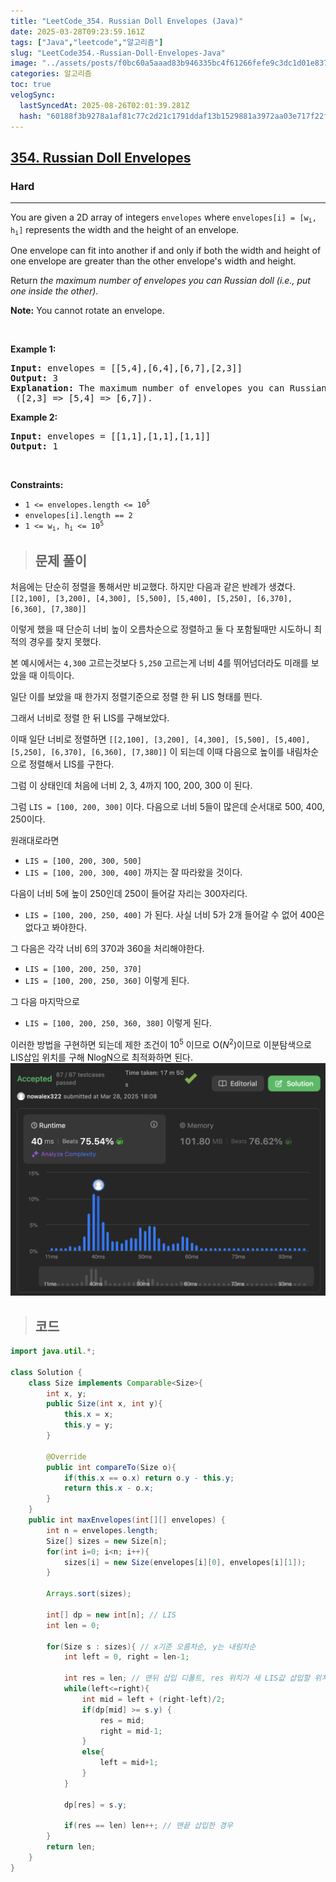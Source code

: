 ```yaml
---
title: "LeetCode_354. Russian Doll Envelopes (Java)"
date: 2025-03-28T09:23:59.161Z
tags: ["Java","leetcode","알고리즘"]
slug: "LeetCode354.-Russian-Doll-Envelopes-Java"
image: "../assets/posts/f0bc60a5aaad83b946335bc4f61266fefe9c3dc1d01e837710ab9e6d4d108423.png"
categories: 알고리즘
toc: true
velogSync:
  lastSyncedAt: 2025-08-26T02:01:39.281Z
  hash: "60188f3b9278a1af81c77c2d21c1791ddaf13b1529881a3972aa03e717f22f51"
---
```


<h2><a href="https://leetcode.com/problems/russian-doll-envelopes">354. Russian Doll Envelopes</a></h2><h3>Hard</h3><hr><p>You are given a 2D array of integers <code>envelopes</code> where <code>envelopes[i] = [w<sub>i</sub>, h<sub>i</sub>]</code> represents the width and the height of an envelope.</p>

<p>One envelope can fit into another if and only if both the width and height of one envelope are greater than the other envelope&#39;s width and height.</p>

<p>Return <em>the maximum number of envelopes you can Russian doll (i.e., put one inside the other)</em>.</p>

<p><strong>Note:</strong> You cannot rotate an envelope.</p>

<p>&nbsp;</p>
<p><strong class="example">Example 1:</strong></p>

<pre>
<strong>Input:</strong> envelopes = [[5,4],[6,4],[6,7],[2,3]]
<strong>Output:</strong> 3
<strong>Explanation:</strong> The maximum number of envelopes you can Russian doll is <code>3</code> ([2,3] =&gt; [5,4] =&gt; [6,7]).
</pre>

<p><strong class="example">Example 2:</strong></p>

<pre>
<strong>Input:</strong> envelopes = [[1,1],[1,1],[1,1]]
<strong>Output:</strong> 1
</pre>

<p>&nbsp;</p>
<p><strong>Constraints:</strong></p>

<ul>
	<li><code>1 &lt;= envelopes.length &lt;= 10<sup>5</sup></code></li>
	<li><code>envelopes[i].length == 2</code></li>
	<li><code>1 &lt;= w<sub>i</sub>, h<sub>i</sub> &lt;= 10<sup>5</sup></code></li>
</ul>

> ## 문제 풀이

처음에는 단순히 정렬을 통해서만 비교했다. 하지만 다음과 같은 반례가 생겼다.
`[[2,100], [3,200], [4,300], [5,500], [5,400], [5,250], [6,370], [6,360], [7,380]]`

이렇게 했을 때 단순히 너비 높이 오름차순으로 정렬하고 둘 다 포함될때만 시도하니 최적의 경우를 찾지 못했다.

본 예시에서는 `4,300`  고르는것보다 `5,250` 고르는게 너비 4를 뛰어넘더라도 미래를 보았을 때 이득이다.

일단 이를 보았을 때 한가지 정렬기준으로 정렬 한 뒤 LIS 형태를 띈다.

그래서 너비로 정렬 한 뒤 LIS를 구해보았다.

이때 일단 너비로 정렬하면
`[[2,100], [3,200], [4,300], [5,500], [5,400], [5,250], [6,370], [6,360], [7,380]]`
이 되는데 
이때 다음으로 높이를 내림차순으로 정렬해서 LIS를 구한다.

그럼 이 상태인데 처음에 너비 2, 3, 4까지 100, 200, 300 이 된다.

그럼 `LIS = [100, 200, 300]` 이다.
다음으로 너비 5들이 많은데 순서대로 500, 400, 250이다.

원래대로라면 
- `LIS = [100, 200, 300, 500]`
- `LIS = [100, 200, 300, 400]`
까지는 잘 따라왔을 것이다.

다음이 너비 5에 높이 250인데 250이 들어갈 자리는 300자리다.
- `LIS = [100, 200, 250, 400]` 가 된다. 사실 너비 5가 2개 들어갈 수 없어 400은 없다고 봐야한다.

그 다음은 각각 너비 6의 370과 360을 처리해야한다.
- `LIS = [100, 200, 250, 370]`
- `LIS = [100, 200, 250, 360]`
이렇게 된다.

그 다음 마지막으로 
- `LIS = [100, 200, 250, 360, 380]`
이렇게 된다.

이러한 방법을 구현하면 되는데 제한 조건이 $10^5$  이므로 O($N^2$)이므로 이분탐색으로 LIS삽입 위치를 구해 NlogN으로 최적화하면 된다.![](/assets/posts/f0bc60a5aaad83b946335bc4f61266fefe9c3dc1d01e837710ab9e6d4d108423.png)


> ## 코드

```java
import java.util.*;

class Solution {
    class Size implements Comparable<Size>{
        int x, y;
        public Size(int x, int y){
            this.x = x;
            this.y = y;
        }

        @Override
        public int compareTo(Size o){
            if(this.x == o.x) return o.y - this.y;
            return this.x - o.x;
        }
    }
    public int maxEnvelopes(int[][] envelopes) {
        int n = envelopes.length;
        Size[] sizes = new Size[n];
        for(int i=0; i<n; i++){
            sizes[i] = new Size(envelopes[i][0], envelopes[i][1]);
        }

        Arrays.sort(sizes);

        int[] dp = new int[n]; // LIS
        int len = 0;

        for(Size s : sizes){ // x기준 오름차순, y는 내림차순
            int left = 0, right = len-1;

            int res = len; // 맨뒤 삽입 디폴트, res 위치가 새 LIS값 삽입할 위치.
            while(left<=right){
                int mid = left + (right-left)/2;
                if(dp[mid] >= s.y) {
                    res = mid;
                    right = mid-1;
                }
                else{
                    left = mid+1;
                }
            }

            dp[res] = s.y;

            if(res == len) len++; // 맨끝 삽입한 경우
        }
        return len;
    }
}
```